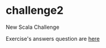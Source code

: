 # challenge2
New Scala Challenge

Exercise's answers question are [here](https://github.com/DiegoRam/challenge2/blob/master/src/test/scala/org/challenge/diegoram/challengeSpec.scala)
